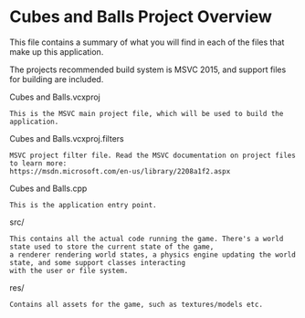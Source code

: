 # Cubes and Balls Project Overview

This file contains a summary of what you will find in each of the files that
make up this application.

The projects recommended build system is MSVC 2015, and support files for building are included.

Cubes and Balls.vcxproj

    This is the MSVC main project file, which will be used to build the application.

Cubes and Balls.vcxproj.filters

    MSVC project filter file. Read the MSVC documentation on project files to learn more:
    https://msdn.microsoft.com/en-us/library/2208a1f2.aspx

Cubes and Balls.cpp

    This is the application entry point.

src/

    This contains all the actual code running the game. There's a world state used to store the current state of the game,
    a renderer rendering world states, a physics engine updating the world state, and some support classes interacting
    with the user or file system.
    
res/

    Contains all assets for the game, such as textures/models etc.
